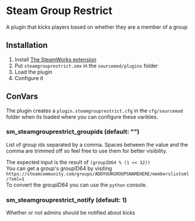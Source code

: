 # Steam Group Restrict
A plugin that kicks players based on whether they are a member of a group

## Installation
1. Install [The SteamWorks extension](https://forums.alliedmods.net/showthread.php?t=229556)
2. Put `steamgrouprestrict.smx` in the `sourcemod/plugins` folder
3. Load the plugin
4. Configure it 

## ConVars
The plugin creates a `plugin.steamgrouprestrict.cfg` in the `cfg/sourcemod` folder when its loaded where you can configure these varibles.

### sm_steamgrouprestrict_groupids (default: "")
List of group ids separated by a comma.
Spaces between the value and the comma are trimmed off so feel free to use them for better visibility.

The expected input is the result of `(groupID64 % (1 << 32))`  
You can get a group's groupID64 by visiting  
`https://steamcommunity.com/groups/ADDYOURGROUPSNAMEHERE/memberslistxml/?xml=1`  
To convert the groupID64 you can use the `python` console.

### sm_steamgrouprestrict_notify (default: 1)
Whether or not admins should be notified about kicks